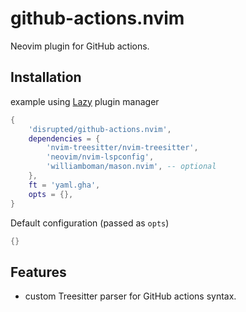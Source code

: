 # github-actions.nvim

Neovim plugin for GitHub actions.

## Installation

example using [Lazy](https://github.com/folke/lazy.nvim) plugin manager

```lua
{
    'disrupted/github-actions.nvim',
    dependencies = {
        'nvim-treesitter/nvim-treesitter',
        'neovim/nvim-lspconfig',
        'williamboman/mason.nvim', -- optional
    },
    ft = 'yaml.gha',
    opts = {},
}
```

Default configuration (passed as `opts`)

```lua
{}
```

## Features

- custom Treesitter parser for GitHub actions syntax.
